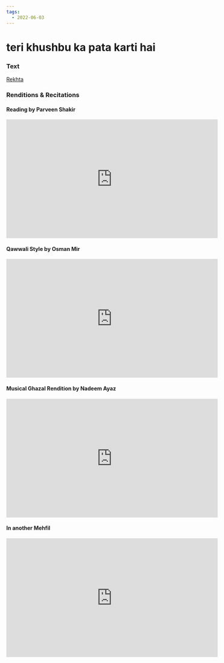 ```yaml
---
tags:
  - 2022-06-03
---
```

# teri khushbu ka pata karti hai 

### Text
[Rekhta](https://www.rekhta.org/ghazals/terii-khushbuu-kaa-pataa-kartii-hai-parveen-shakir-ghazals?lang=ur)

### Renditions & Recitations

#### Reading by Parveen Shakir

<iframe width="560" height="315" src="https://www.youtube.com/embed/M4Vg4nDX6vc" title="YouTube video player" frameborder="0" allow="accelerometer; autoplay; clipboard-write; encrypted-media; gyroscope; picture-in-picture" allowfullscreen></iframe>

#### Qawwali Style by Osman Mir

<iframe width="560" height="315" src="https://www.youtube.com/embed/onEvq__ozak" title="YouTube video player" frameborder="0" allow="accelerometer; autoplay; clipboard-write; encrypted-media; gyroscope; picture-in-picture" allowfullscreen></iframe>

#### Musical Ghazal Rendition by Nadeem Ayaz

<iframe width="560" height="315" src="https://www.youtube.com/embed/3x-ec-LxupE" title="YouTube video player" frameborder="0" allow="accelerometer; autoplay; clipboard-write; encrypted-media; gyroscope; picture-in-picture" allowfullscreen></iframe>

#### In another Mehfil

<iframe width="560" height="315" src="https://www.youtube.com/embed/iEh_HQJ_Vu4" title="YouTube video player" frameborder="0" allow="accelerometer; autoplay; clipboard-write; encrypted-media; gyroscope; picture-in-picture" allowfullscreen></iframe>

